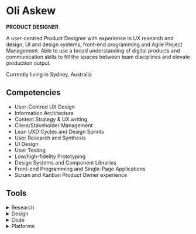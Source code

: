 # Oli Askew

**PRODUCT DESIGNER**

A user-centred Product Designer with experience in UX research and design, UI and design systems, front-end programming and Agile Project Management.
Able to use a broad understanding of digital products and communication skills to fill the spaces between team disciplines and elevate production output.

Currently living in Sydney, Australia

## Competencies

* User-Centred UX Design
* Information Architecture
* Content Strategy & UX writing
* Client/Stakeholder Management
* Lean UXD Cycles and Design Sprints
* User Research and Synthesis
* UI Design
* User Testing
* Low/high-fidelity Prototyping
* Design Systems and Component Libraries
* Front-end Programming and Single-Page Applications
* Scrum and Kanban Product Owner experience

## Tools

<details>
<summary>Research</summary>

* Google Analytics (Google Cert)
* FullStory / HotJar / CrazyEgg
* Hubspot
* Google Optimise

</details>

<details>
<summary>Design</summary>

* Sketch
* InVision
* Framer
* Adobe CC
* Affinity Designer
* FlowMapp
* LucidCharts
* Pen and paper

</details>

<details>
<summary>Code</summary>

* HTML5/CSS3/SVG
* JavaScript
* React
* Redux
* Graph QL, SQL & Postgres
* NodeJs
* WebPack
* Git

</details>

<details>
<summary>Platforms</summary>

* WordPress
* Contentful
* Magento
* Adobe BC

</details>

